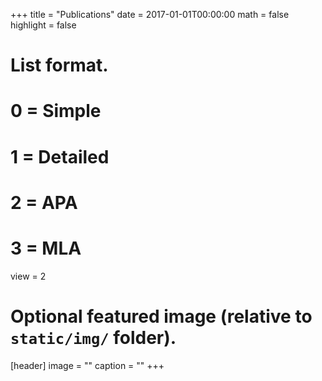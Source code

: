 +++
title = "Publications"
date = 2017-01-01T00:00:00
math = false
highlight = false

# List format.
#   0 = Simple
#   1 = Detailed
#   2 = APA
#   3 = MLA
view = 2

# Optional featured image (relative to `static/img/` folder).
[header]
image = ""
caption = ""
+++